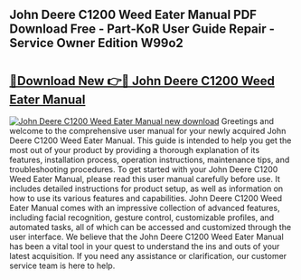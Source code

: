 ## John Deere C1200 Weed Eater Manual PDF Download Free - Part-KoR User Guide Repair - Service Owner Edition W99o2

# <h2><a href="http://bc87117.oget.top/?id=John+Deere+C1200+Weed+Eater+Manual">🔗Download New 👉🔴 John Deere C1200 Weed Eater Manual</a></h2>

[![John Deere C1200 Weed Eater Manual new download](https://i.imgur.com/5g1atiW.png)](http://bc87117.oget.top/?id=John+Deere+C1200+Weed+Eater+Manual)
Greetings and welcome to the comprehensive user manual for your newly acquired John Deere C1200 Weed Eater Manual. This guide is intended to help you get the most out of your product by providing a thorough explanation of its features, installation process, operation instructions, maintenance tips, and troubleshooting procedures. To get started with your John Deere C1200 Weed Eater Manual, please read this user manual carefully before use. It includes detailed instructions for product setup, as well as information on how to use its various features and capabilities. John Deere C1200 Weed Eater Manual comes with an impressive collection of advanced features, including facial recognition, gesture control, customizable profiles, and automated tasks, all of which can be accessed and customized through the user interface. We believe that the John Deere C1200 Weed Eater Manual has been a vital tool in your quest to understand the ins and outs of your latest acquisition. If you need any assistance or clarification, our customer service team is here to help.
